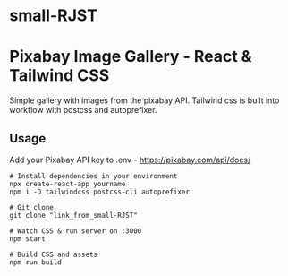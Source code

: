 # small-RJST

# Pixabay Image Gallery - React & Tailwind CSS 

Simple gallery with images from the pixabay API. Tailwind css is built into workflow with postcss and autoprefixer.

## Usage
Add your Pixabay API key to .env - https://pixabay.com/api/docs/

```
# Install dependencies in your environment
npx create-react-app yourname
npm i -D tailwindcss postcss-cli autoprefixer

# Git clone
git clone "link_from_small-RJST"

# Watch CSS & run server on :3000
npm start

# Build CSS and assets
npm run build
```
